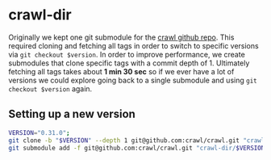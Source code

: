 # crawl-dir

Originally we kept one git submodule for the [crawl github repo](https://github.com/crawl/crawl).
This required cloning and fetching all tags in order to switch to specific versions via `git checkout $version`.
In order to improve performance, we create submodules that clone specific tags with a commit depth of 1.
Ultimately fetching all tags takes about **1 min 30 sec** so if we ever have a lot of versions
we could explore going back to a single submodule and using `git checkout $version` again.

## Setting up a new version

```sh
VERSION="0.31.0";
git clone -b "$VERSION" --depth 1 git@github.com:crawl/crawl.git "crawl-dir/$VERSION";
git submodule add -f git@github.com:crawl/crawl.git "crawl-dir/$VERSION";
```

